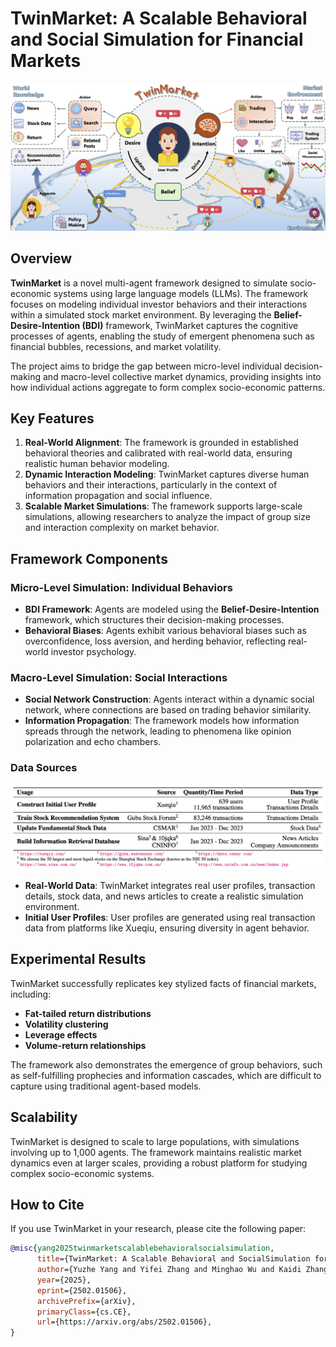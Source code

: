# TwinMarket: A Scalable Behavioral and Social Simulation for Financial Markets

![overview](./src/TwinMarket.jpg)

## Overview
**TwinMarket** is a novel multi-agent framework designed to simulate socio-economic systems using large language models (LLMs). The framework focuses on modeling individual investor behaviors and their interactions within a simulated stock market environment. By leveraging the **Belief-Desire-Intention (BDI)** framework, TwinMarket captures the cognitive processes of agents, enabling the study of emergent phenomena such as financial bubbles, recessions, and market volatility.

The project aims to bridge the gap between micro-level individual decision-making and macro-level collective market dynamics, providing insights into how individual actions aggregate to form complex socio-economic patterns.

## Key Features
1. **Real-World Alignment**: The framework is grounded in established behavioral theories and calibrated with real-world data, ensuring realistic human behavior modeling.
2. **Dynamic Interaction Modeling**: TwinMarket captures diverse human behaviors and their interactions, particularly in the context of information propagation and social influence.
3. **Scalable Market Simulations**: The framework supports large-scale simulations, allowing researchers to analyze the impact of group size and interaction complexity on market behavior.

## Framework Components
### Micro-Level Simulation: Individual Behaviors
- **BDI Framework**: Agents are modeled using the **Belief-Desire-Intention** framework, which structures their decision-making processes.
- **Behavioral Biases**: Agents exhibit various behavioral biases such as overconfidence, loss aversion, and herding behavior, reflecting real-world investor psychology.

### Macro-Level Simulation: Social Interactions
- **Social Network Construction**: Agents interact within a dynamic social network, where connections are based on trading behavior similarity.
- **Information Propagation**: The framework models how information spreads through the network, leading to phenomena like opinion polarization and echo chambers.

### Data Sources

![data](./src/data.png)

- **Real-World Data**: TwinMarket integrates real user profiles, transaction details, stock data, and news articles to create a realistic simulation environment.
- **Initial User Profiles**: User profiles are generated using real transaction data from platforms like Xueqiu, ensuring diversity in agent behavior.

## Experimental Results
TwinMarket successfully replicates key stylized facts of financial markets, including:
- **Fat-tailed return distributions**
- **Volatility clustering**
- **Leverage effects**
- **Volume-return relationships**

The framework also demonstrates the emergence of group behaviors, such as self-fulfilling prophecies and information cascades, which are difficult to capture using traditional agent-based models.

## Scalability
TwinMarket is designed to scale to large populations, with simulations involving up to 1,000 agents. The framework maintains realistic market dynamics even at larger scales, providing a robust platform for studying complex socio-economic systems.

## How to Cite
If you use TwinMarket in your research, please cite the following paper:

```bibtex
@misc{yang2025twinmarketscalablebehavioralsocialsimulation,
      title={TwinMarket: A Scalable Behavioral and SocialSimulation for Financial Markets}, 
      author={Yuzhe Yang and Yifei Zhang and Minghao Wu and Kaidi Zhang and Yunmiao Zhang and Honghai Yu and Yan Hu and Benyou Wang},
      year={2025},
      eprint={2502.01506},
      archivePrefix={arXiv},
      primaryClass={cs.CE},
      url={https://arxiv.org/abs/2502.01506}, 
}
```